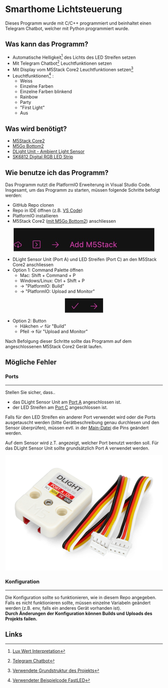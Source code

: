 # Smarthome Lichtsteuerung
Dieses Programm wurde mit C/C++ programmiert und beinhaltet einen Telegram Chatbot, welcher mit Python programmiert wurde. 

## Was kann das Programm? 

* Automatische Helligkeit[^1] des Lichts des LED Streifen setzen
* Mit Telegram Chatbot[^2] Leuchtfunktionen setzen
* Mit Display vom M5Stack Core2 Leuchtfunktionen setzen[^3]
* Leuchtfunktionen[^4] : 
  * Weiss
  * Einzelne Farben
  * Einzelne Farben blinkend
  * Rainbow
  * Party
  * "First Light"
  * Aus


## Was wird benötigt?
* [M5Stack Core2](https://shop.m5stack.com/products/m5stack-core2-esp32-iot-development-kit)
* [M5Go Bottom2](https://shop.m5stack.com/products/m5go-battery-bottom2-for-core2-only)
* [DLight Unit - Ambient Light Sensor](https://shop.m5stack.com/products/dlight-unit-ambient-light-sensor-bh1750fvi-tr)
* [SK6812 Digital RGB LED Strip](https://shop.m5stack.com/products/sk6812-rgb-led-flex-strip)

## Wie benutze ich das Programm?
Das Programm nutzt die PlatformIO Erweiterung in Visual Studio Code. Insgesamt, um das Programm zu starten, müssen folgende Schritte befolgt werden: 
* GitHub Repo clonen
* Repo in IDE öffnen (z.B. [VS Code](https://code.visualstudio.com))
* PlatformIO installieren
* M5Stack Core2 (<u>[mit M5Go Bottom2](https://docs.m5stack.com/en/base/m5go_bottom2)</u>) anschliessen

<p align="center">
  <img src="./docs/addstack.jpg"/>
</p>


* DLight Sensor Unit (Port A) und LED Streifen (Port C) an den M5Stack Core2 anschliessen
* Option 1: Command Palette öffnen
  * Mac: Shift + Command + P
  * Windows/Linux: Ctrl + Shift + P
  * &rarr; "PlatformIO: Build"
  * &rarr; "PlatformIO: Upload and Monitor"

<p align="center">
  <img src="./docs/piosymbols.jpg"/>
</p>

* Option 2: Button
  * Häkchen &#x2713; für "Build"
  * Pfeil &rarr; für "Upload and Monitor"

Nach Befolgung dieser Schritte sollte das Programm auf dem angeschlossenen M5Stack Core2 Gerät laufen. 

## Mögliche Fehler
### Ports
---
Stellen Sie sicher, dass..
* das DLight Sensor Unit am <u>Port A</u> angeschlossen ist.
* der LED Streifen am <u>Port C</u> angeschlossen ist. 


Falls für den LED Streifen ein anderer Port verwendet wird oder die Ports ausgetauscht werden (bitte Gerätbeschreibung genau durchlesen und den Sensor überprüfen), müssen evtl. in der [Main-Datei](./src/main.cpp) die Pins geändert werden.

Auf dem Sensor wird z.T. angezeigt, welcher Port benutzt werden soll. Für das DLight Sensor Unit sollte grundsätzlich Port A verwendet werden.

<p align="center">
    <img src="./docs/dlight.jpg"/>
</p>


### Konfiguration
---
Die Konfiguration sollte so funktionieren, wie in diesem Repo angegeben. Falls es nicht funktionieren sollte, müssen einzelne Variabeln geändert werden (z.B. env, falls ein anderes Gerät vorhanden ist).   
**Durch Änderungen der Konfiguration können Builds und Uploads des Projekts failen.**

## Links
[^1]: [Lux Wert Interpretation](https://learn.microsoft.com/de-ch/windows/win32/sensorsapi/understanding-and-interpreting-lux-values)
[^2]: [Telegram Chatbot](https://t.me/lightningmcbot)
[^3]: [Verwendete Grundstruktur des Projekts](https://github.com/alptbz/core2guidemo)
[^4]: [Verwendeter Beispielcode FastLED](https://github.com/FastLED/FastLED/tree/master/examples)